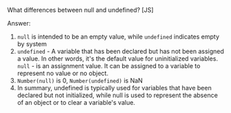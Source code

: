 What differences between null and undefined? [JS]




Answer:



1. `null` is intended to be an empty value, while `undefined` indicates empty by system
2. `undefined` - A variable that has been declared but has not been assigned a value. In other words, it's the default value for uninitialized variables.
`null` - is an assignment value. It can be assigned to a variable to represent no value or no object.
3. `Number(null)` is 0, `Number(undefined)` is NaN
4. In summary, undefined is typically used for variables that have been declared but not initialized, while null is used to represent the absence of an object or to clear a variable's value.